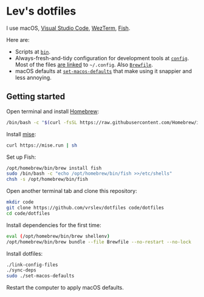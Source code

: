 # Lev's dotfiles

I use macOS, [Visual Studio Code](https://code.visualstudio.com), [WezTerm](https://wezfurlong.org/wezterm/), [Fish](https://fishshell.com).

Here are:

- Scripts at [`bin`](bin).
- Always-fresh-and-tidy configuration for development tools at [`config`](config). Most of the files [are linked](./link-config-files) to `~/.config`. Also [`Brewfile`](Brewfile).
- macOS defaults at [`set-macos-defaults`](set-macos-defaults) that make using it snappier and less annoying.

## Getting started

Open terminal and install [Homebrew](https://brew.sh):

```sh
/bin/bash -c "$(curl -fsSL https://raw.githubusercontent.com/Homebrew/install/HEAD/install.sh)"
```

Install [mise](https://mise.jdx.dev):

```sh
curl https://mise.run | sh
```

Set up Fish:

```sh
/opt/homebrew/bin/brew install fish
sudo /bin/bash -c "echo /opt/homebrew/bin/fish >>/etc/shells"
chsh -s /opt/homebrew/bin/fish
```

Open another terminal tab and clone this repository:

```sh
mkdir code
git clone https://github.com/vrslev/dotfiles code/dotfiles
cd code/dotfiles
```

Install dependencies for the first time:

```sh
eval (/opt/homebrew/bin/brew shellenv)
/opt/homebrew/bin/brew bundle --file Brewfile --no-restart --no-lock
```

Install dotfiles:

```sh
./link-config-files
./sync-deps
sudo ./set-macos-defaults
```

Restart the computer to apply macOS defaults.
